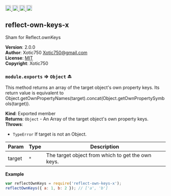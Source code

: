 <a href="https://travis-ci.org/Xotic750/reflect-own-keys-x"
   title="Travis status">
<img
   src="https://travis-ci.org/Xotic750/reflect-own-keys-x.svg?branch=master"
   alt="Travis status" height="18"/>
</a>
<a href="https://david-dm.org/Xotic750/reflect-own-keys-x"
   title="Dependency status">
<img src="https://david-dm.org/Xotic750/reflect-own-keys-x.svg"
   alt="Dependency status" height="18"/>
</a>
<a href="https://david-dm.org/Xotic750/reflect-own-keys-x#info=devDependencies"
   title="devDependency status">
<img src="https://david-dm.org/Xotic750/reflect-own-keys-x/dev-status.svg"
   alt="devDependency status" height="18"/>
</a>
<a href="https://badge.fury.io/js/reflect-own-keys-x" title="npm version">
<img src="https://badge.fury.io/js/reflect-own-keys-x.svg"
   alt="npm version" height="18"/>
</a>
<a name="module_reflect-own-keys-x"></a>

## reflect-own-keys-x
Sham for Reflect.ownKeys

**Version**: 2.0.0  
**Author**: Xotic750 <Xotic750@gmail.com>  
**License**: [MIT](&lt;https://opensource.org/licenses/MIT&gt;)  
**Copyright**: Xotic750  
<a name="exp_module_reflect-own-keys-x--module.exports"></a>

### `module.exports` ⇒ <code>Object</code> ⏏
This method returns an array of the target object's own property keys.
Its return value is equivalent to
Object.getOwnPropertyNames(target).concat(Object.getOwnPropertySymbols(target)).

**Kind**: Exported member  
**Returns**: <code>Object</code> - An Array of the target object's own property keys.  
**Throws**:

- <code>TypeError</code> If target is not an Object.


| Param | Type | Description |
| --- | --- | --- |
| target | <code>\*</code> | The target object from which to get the own keys. |

**Example**  
```js
var reflectOwnKeys = require('reflect-own-keys-x');
reflectOwnKeys({ a: 1, b: 2 }); // ['a', 'b']
```
